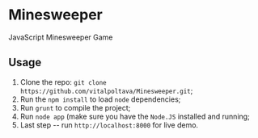 Minesweeper
===========

JavaScript Minesweeper Game

Usage
-----

1. Clone the repo: `git clone https://github.com/vitalpoltava/Minesweeper.git`;
2. Run the `npm install` to load `node` dependencies;
3. Run `grunt` to compile the project;
4. Run `node app` (make sure you have the `Node.JS` installed and running;
5. Last step -- run `http://localhost:8000` for live demo.

